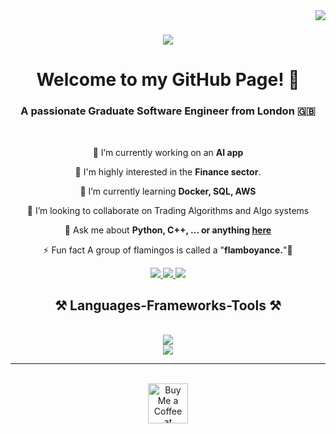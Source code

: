 <img align="right" src="https://visitor-badge.laobi.icu/badge?page_id=GwinzTV.GwinzTV" />
<h1 align="center">
    <img src="https://readme-typing-svg.herokuapp.com/?font=Righteous&size=35&center=true&vCenter=true&width=500&height=70&duration=4000&lines=Hi+There!+👋;+I'm+Joshua+Iyinkanmi!;" />
</h1>

<h1 align="center"> Welcome to my GitHub Page! 👋 </h1>

<h3 align="center">A passionate Graduate Software Engineer from London 🇬🇧</h3>

<br/>

<div align="center">
 
 🔭 I’m currently working on an **AI app**

 🏦 I'm highly interested in the **Finance sector**.
 
 🌱 I’m currently learning **Docker, SQL, AWS**

 👯 I’m looking to collaborate on Trading Algorithms and Algo systems

💬 Ask me about **Python, C++, ... or anything [here](https://github.com/GwinzTV/GwinzTV/issues)**

⚡ Fun fact A group of flamingos is called a "**flamboyance.**"🦩

 </div>

<div align="center"> 
  <a href="mailto:joshiyin5@gmail.com">
    <img src="https://img.shields.io/badge/Gmail-333333?style=for-the-badge&logo=gmail&logoColor=red" />
  </a>
  <a href="https://www.linkedin.com/in/joshua-iyinkanmi-eee/" target="_blank">
    <img src="https://img.shields.io/badge/LinkedIn-0077B5?style=for-the-badge&logo=linkedin&logoColor=white" target="_blank" />
  </a>
  <a href="https://gwinztv.github.io/portfolio_page/" target="_blank">
     <img src="https://img.shields.io/badge/Portfolio-FF5722?style=for-the-badge&logo=todoist&logoColor=white" target="_blank" /> 
  </a>
</div>

<h2 align="center">⚒️ Languages-Frameworks-Tools ⚒️</h2>
<br/>
<div align="center">
    <img src="https://skillicons.dev/icons?i=python,cpp,vscode,github,git" /><br>
</div>
<div align="center">
    <img src="https://skillicons.dev/icons?i=react,html,css,javascript,firebase,java,mysql,flask" />
</div>

<hr/>
<br/>

<div align="center">
<a href='https://www.buymeacoffee.com/gwinzdev' target='_blank'><img height='64' style='border:0px;height:64px;' src='https://storage.ko-fi.com/cdn/kofi1.png?v=3' border='0' alt='Buy Me a Coffee at buymeacoffee.com' /></a>
</div>

